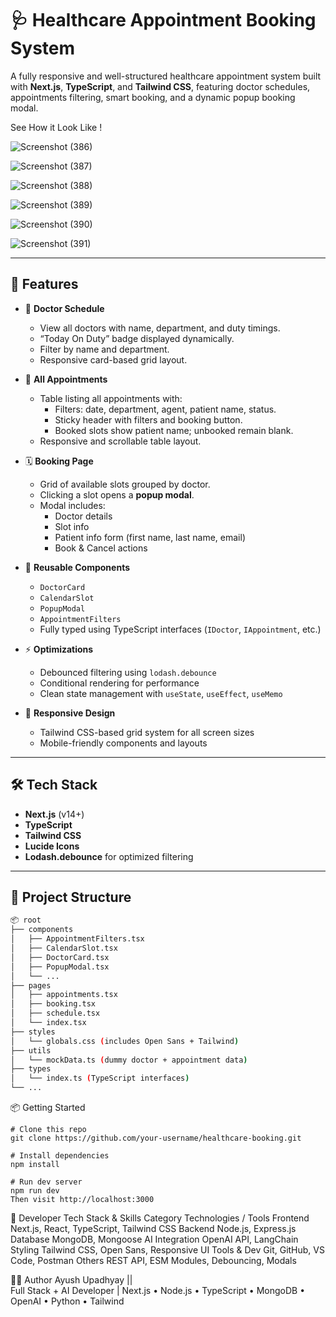 # 🩺 Healthcare Appointment Booking System

A fully responsive and well-structured healthcare appointment system built with **Next.js**, **TypeScript**, and **Tailwind CSS**, featuring doctor schedules, appointments filtering, smart booking, and a dynamic popup booking modal.

See How it Look Like !


![Screenshot (386)](https://github.com/user-attachments/assets/648fd3ce-1baf-42ef-9d72-bd5ad97abf39)



![Screenshot (387)](https://github.com/user-attachments/assets/99713d11-825d-4b8d-b7de-b165a73c1f13)



![Screenshot (388)](https://github.com/user-attachments/assets/be97a490-3f26-4fd5-8415-7b1e0ce76610)




![Screenshot (389)](https://github.com/user-attachments/assets/dd02d57d-51e9-4db7-b2cb-0c33782d233d)



![Screenshot (390)](https://github.com/user-attachments/assets/0d9c810f-ab2b-4eb9-aa8d-454a3c50d72d)




![Screenshot (391)](https://github.com/user-attachments/assets/95e87338-7ca9-420d-b0ae-cd65a31a6af0)








---

## 🚀 Features

- 📅 **Doctor Schedule**
  - View all doctors with name, department, and duty timings.
  - “Today On Duty” badge displayed dynamically.
  - Filter by name and department.
  - Responsive card-based grid layout.

- 📖 **All Appointments**
  - Table listing all appointments with:
    - Filters: date, department, agent, patient name, status.
    - Sticky header with filters and booking button.
    - Booked slots show patient name; unbooked remain blank.
  - Responsive and scrollable table layout.

- 🗓️ **Booking Page**
  - Grid of available slots grouped by doctor.
  - Clicking a slot opens a **popup modal**.
  - Modal includes:
    - Doctor details
    - Slot info
    - Patient info form (first name, last name, email)
    - Book & Cancel actions

- 🧩 **Reusable Components**
  - `DoctorCard`
  - `CalendarSlot`
  - `PopupModal`
  - `AppointmentFilters`
  - Fully typed using TypeScript interfaces (`IDoctor`, `IAppointment`, etc.)

- ⚡ **Optimizations**
  - Debounced filtering using `lodash.debounce`
  - Conditional rendering for performance
  - Clean state management with `useState`, `useEffect`, `useMemo`

- 📱 **Responsive Design**
  - Tailwind CSS-based grid system for all screen sizes
  - Mobile-friendly components and layouts

---

## 🛠️ Tech Stack

- **Next.js** (v14+)
- **TypeScript**
- **Tailwind CSS**
- **Lucide Icons**
- **Lodash.debounce** for optimized filtering

---

## 📁 Project Structure

```bash
📦 root
├── components
│   ├── AppointmentFilters.tsx
│   ├── CalendarSlot.tsx
│   ├── DoctorCard.tsx
│   ├── PopupModal.tsx
│   └── ...
├── pages
│   ├── appointments.tsx
│   ├── booking.tsx
│   ├── schedule.tsx
│   └── index.tsx
├── styles
│   └── globals.css (includes Open Sans + Tailwind)
├── utils
│   └── mockData.ts (dummy doctor + appointment data)
├── types
│   └── index.ts (TypeScript interfaces)
└── ...
```


📦 Getting Started
```
# Clone this repo
git clone https://github.com/your-username/healthcare-booking.git

# Install dependencies
npm install

# Run dev server
npm run dev
Then visit http://localhost:3000

```

🚀 Developer Tech Stack & Skills
Category	Technologies / Tools
Frontend	Next.js, React, TypeScript, Tailwind CSS
Backend	Node.js, Express.js
Database	MongoDB, Mongoose
AI Integration	OpenAI API, LangChain
Styling	Tailwind CSS, Open Sans, Responsive UI
Tools & Dev	Git, GitHub, VS Code, Postman
Others	REST API, ESM Modules, Debouncing, Modals


👨‍💻 Author
Ayush Upadhyay ||       
Full Stack + AI Developer | Next.js • Node.js • TypeScript • MongoDB • OpenAI • Python • Tailwind
